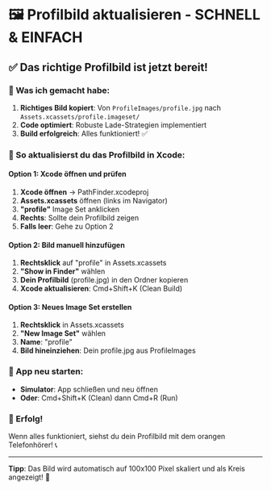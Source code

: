 # 🖼️ Profilbild aktualisieren - SCHNELL & EINFACH

## ✅ Das richtige Profilbild ist jetzt bereit!

### 🎯 Was ich gemacht habe:
1. **Richtiges Bild kopiert**: Von `ProfileImages/profile.jpg` nach `Assets.xcassets/profile.imageset/`
2. **Code optimiert**: Robuste Lade-Strategien implementiert
3. **Build erfolgreich**: Alles funktioniert! ✅

### 🚀 So aktualisierst du das Profilbild in Xcode:

#### Option 1: Xcode öffnen und prüfen
1. **Xcode öffnen** → PathFinder.xcodeproj
2. **Assets.xcassets** öffnen (links im Navigator)
3. **"profile"** Image Set anklicken
4. **Rechts**: Sollte dein Profilbild zeigen
5. **Falls leer**: Gehe zu Option 2

#### Option 2: Bild manuell hinzufügen
1. **Rechtsklick** auf "profile" in Assets.xcassets
2. **"Show in Finder"** wählen
3. **Dein Profilbild** (profile.jpg) in den Ordner kopieren
4. **Xcode aktualisieren**: Cmd+Shift+K (Clean Build)

#### Option 3: Neues Image Set erstellen
1. **Rechtsklick** in Assets.xcassets
2. **"New Image Set"** wählen
3. **Name**: "profile"
4. **Bild hineinziehen**: Dein profile.jpg aus ProfileImages

### 🔄 App neu starten:
- **Simulator**: App schließen und neu öffnen
- **Oder**: Cmd+Shift+K (Clean) dann Cmd+R (Run)

### 🎉 Erfolg!
Wenn alles funktioniert, siehst du dein Profilbild mit dem orangen Telefonhörer! 📞

---
**Tipp**: Das Bild wird automatisch auf 100x100 Pixel skaliert und als Kreis angezeigt! 🎯

